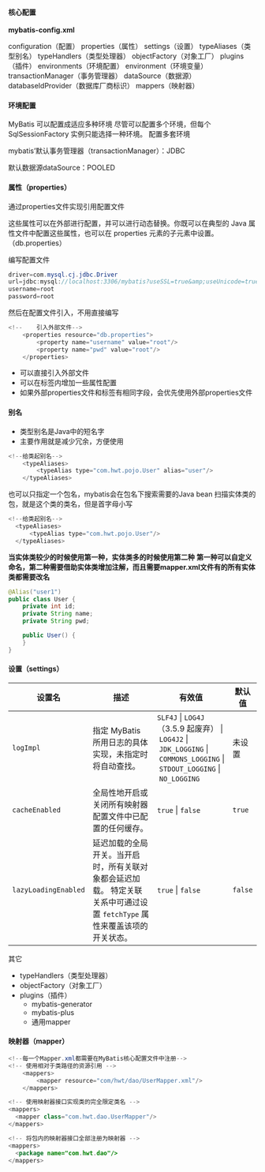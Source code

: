 #### 核心配置
**mybatis-config.xml**

configuration（配置）
properties（属性）
settings（设置）
typeAliases（类型别名）
typeHandlers（类型处理器）
objectFactory（对象工厂）
plugins（插件）
environments（环境配置）
environment（环境变量）
transactionManager（事务管理器）
dataSource（数据源）
databaseIdProvider（数据库厂商标识）
mappers（映射器）

#### 环境配置
MyBatis 可以配置成适应多种环境
尽管可以配置多个环境，但每个 SqlSessionFactory 实例只能选择一种环境。
配置多套环境

mybatis’默认事务管理器（transactionManager）：JDBC

默认数据源dataSource：POOLED

#### 属性（properties）
通过properties文件实现引用配置文件

这些属性可以在外部进行配置，并可以进行动态替换。你既可以在典型的 Java 属性文件中配置这些属性，也可以在 properties 元素的子元素中设置。（db.properties）

编写配置文件
```java
driver=com.mysql.cj.jdbc.Driver
url=jdbc:mysql://localhost:3306/mybatis?useSSL=true&amp;useUnicode=true&amp;characterEncoding=UTF-8
username=root
password=root
```

然后在配置文件引入，不用直接编写
```java
<!--    引入外部文件-->
    <properties resource="db.properties">
        <property name="username" value="root"/>
        <property name="pwd" value="root"/>
    </properties>
```

- 可以直接引入外部文件
- 可以在标签内增加一些属性配置
- 如果外部properties文件和标签有相同字段，会优先使用外部properties文件

#### 别名
- 类型别名是Java中的短名字
- 主要作用就是减少冗余，方便使用
```java
<!--给类起别名-->
    <typeAliases>
        <typeAlias type="com.hwt.pojo.User" alias="user"/>
    </typeAliases>
```

也可以只指定一个包名，mybatis会在包名下搜索需要的Java bean
扫描实体类的包，就是这个类的类名，但是首字母小写
```java
<!--给类起别名-->
  <typeAliases>
      <typeAlias type="com.hwt.pojo.User"/>
  </typeAliases>
```

**当实体类较少的时候使用第一种，实体类多的时候使用第二种**
**第一种可以自定义命名，第二种需要借助实体类增加注解，而且需要mapper.xml文件有的所有实体类都需要改名**
```java
@Alias("user1")
public class User {
    private int id;
    private String name;
    private String pwd;

    public User() {
    }
}
```

#### 设置（settings）

| 设置名                  | 描述                                                                  | 有效值                                                                                                                 | 默认值     |
| -------------------- | ------------------------------------------------------------------- | ------------------------------------------------------------------------------------------------------------------- | ------- |
| `logImpl`            | 指定 MyBatis 所用日志的具体实现，未指定时将自动查找。                                     | `SLF4J` \| `LOG4J`（3.5.9 起废弃） \| `LOG4J2` \| `JDK_LOGGING` \| `COMMONS_LOGGING` \| `STDOUT_LOGGING` \| `NO_LOGGING` | 未设置     |
| `cacheEnabled`       | 全局性地开启或关闭所有映射器配置文件中已配置的任何缓存。                                        | `true` \| `false`                                                                                                   | `true`  |
| `lazyLoadingEnabled` | 延迟加载的全局开关。当开启时，所有关联对象都会延迟加载。 特定关联关系中可通过设置 `fetchType` 属性来覆盖该项的开关状态。 | `true` \| `false`                                                                                                   | `false` |

其它
- typeHandlers（类型处理器）
- objectFactory（对象工厂）
- plugins（插件）
    - mybatis-generator
    - mybatis-plus
    - 通用mapper

#### 映射器（mapper）

```java
<!--每一个Mapper.xml都需要在MyBatis核心配置文件中注册-->
<!-- 使用相对于类路径的资源引用 -->
    <mappers>
        <mapper resource="com/hwt/dao/UserMapper.xml"/>
    </mappers>
```

```java
<!-- 使用映射器接口实现类的完全限定类名 -->
<mappers>
  <mapper class="com.hwt.dao.UserMapper"/>
</mappers>
```

```java
<!-- 将包内的映射器接口全部注册为映射器 -->
<mappers>
  <package name="com.hwt.dao"/>
</mappers>
```

